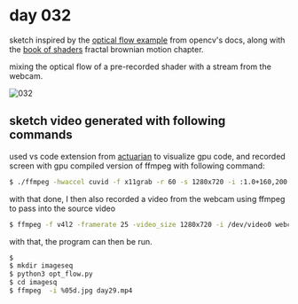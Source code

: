 # day 032

sketch inspired by the [optical flow example](https://docs.opencv.org/3.3.1/d7/d8b/tutorial_py_lucas_kanade.html) from opencv's docs, along with the [book of shaders](https://thebookofshaders.com/13/) fractal brownian motion chapter.

mixing the optical flow of a pre-recorded shader with a stream from the webcam.

![032](https://github.com/burningion/daily-sketches/raw/master/032/images/00396.jpg)

## sketch video generated with following commands

used vs code extension from [actuarian](https://twitter.com/actarian/status/962614767067295744) to visualize gpu  code, and recorded screen with gpu compiled version of ffmpeg with following command:

```bash
$ ./ffmpeg -hwaccel cuvid -f x11grab -r 60 -s 1280x720 -i :1.0+160,200 -vcodec h264_nvenc  -threads 0 video.mkv
```

with that done, I then also recorded a video from the webcam using ffmpeg to pass into the source video

```bash
$ ffmpeg -f v4l2 -framerate 25 -video_size 1280x720 -i /dev/video0 webcam.mkv
```

with that, the program can then be run.

```bash
$
$ mkdir imageseq
$ python3 opt_flow.py
$ cd imagesq
$ ffmpeg  -i %05d.jpg day29.mp4
```

